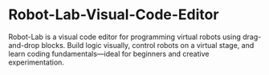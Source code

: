 # Robot-Lab-Visual-Code-Editor
Robot-Lab is a visual code editor for programming virtual robots using drag-and-drop blocks. Build logic visually, control robots on a virtual stage, and learn coding fundamentals—ideal for beginners and creative experimentation.
